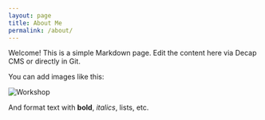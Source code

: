 ```yaml
---
layout: page
title: About Me
permalink: /about/
---
```


Welcome! This is a simple Markdown page. Edit the content here via Decap CMS or directly in Git.

You can add images like this:

![Workshop](/img/about/1.jpg)

And format text with **bold**, _italics_, lists, etc.
